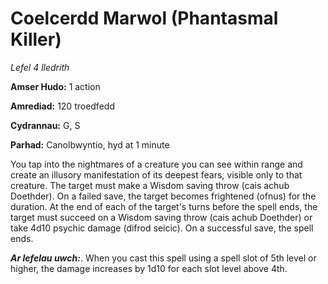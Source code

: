 # Coelcerdd Marwol (Phantasmal Killer)

*Lefel 4 lledrith*

**Amser Hudo:** 1 action

**Amrediad:** 120 troedfedd

**Cydrannau:** G, S

**Parhad:** Canolbwyntio, hyd at 1 minute

You tap into the nightmares of a creature you can see within range and create an illusory manifestation of its deepest fears, visible only to that creature. The target must make a Wisdom saving throw (cais achub Doethder). On a failed save, the target becomes frightened (ofnus) for the duration. At the end of each of the target's turns before the spell ends, the target must succeed on a Wisdom saving throw (cais achub Doethder) or take 4d10 psychic damage (difrod seicic). On a successful save, the spell ends.

***Ar lefelau uwch:***. When you cast this spell using a spell slot of 5th level or higher, the damage increases by 1d10 for each slot level above 4th.